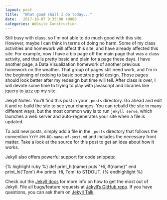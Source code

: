 ```yaml
---
layout: post
title:  "What good shall I do today..."
date:   2017-10-07 9:35:00 +0000
categories: Website Construction
---
```

Still busy with class, so I'm not able to do much good with this site.  However, maybe I can think in terms of doing no harm.  Some of my class activities and homework will affect this site, and have already affected this site.  For example, now I have a bio page off the main page that was a class activity, and that is pretty basic and plain for a page these days.  I have another page, a Data Visualization homework of another previous homework on the weather.  That group of pages still need work, and I'm in the beginning of redoing to basic bootstrap grid design.  Those pages should look better after my redesign but time will tell.  After class is over, I will devote some time to trying to play with javascript and libraries like jquery to jazz up my site. 

Jekyll Notes:
You’ll find this post in your `_posts` directory. Go ahead and edit it and re-build the site to see your changes. You can rebuild the site in many different ways, but the most common way is to run `jekyll serve`, which launches a web server and auto-regenerates your site when a file is updated.

To add new posts, simply add a file in the `_posts` directory that follows the convention `YYYY-MM-DD-name-of-post.md` and includes the necessary front matter. Take a look at the source for this post to get an idea about how it works.

Jekyll also offers powerful support for code snippets:

{% highlight ruby %}
def print_hi(name)
  puts "Hi, #{name}"
end
print_hi('Tom')
#=> prints 'Hi, Tom' to STDOUT.
{% endhighlight %}

Check out the [Jekyll docs][jekyll-docs] for more info on how to get the most out of Jekyll. File all bugs/feature requests at [Jekyll’s GitHub repo][jekyll-gh]. If you have questions, you can ask them on [Jekyll Talk][jekyll-talk].

[jekyll-docs]: http://jekyllrb.com/docs/home
[jekyll-gh]:   https://github.com/jekyll/jekyll
[jekyll-talk]: https://talk.jekyllrb.com/
